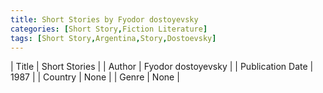 ```yaml
---
title: Short Stories by Fyodor dostoyevsky
categories: [Short Story,Fiction Literature]
tags: [Short Story,Argentina,Story,Dostoevsky]
---     
```

| Title | Short Stories  |
| Author |  Fyodor dostoyevsky  |
| Publication Date | 1987   |
| Country | None |
| Genre | None  |
        